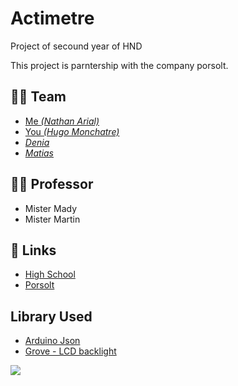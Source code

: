 # Actimetre
Project of secound year of HND

This project is parntership with the company porsolt.

## 👨‍🎓 Team
- [Me *(Nathan Arial)*](https://github.com/MrRoiPanda)
- [You *(Hugo Monchatre)*](https://github.com/OxKilD)
- [*Denia*]()
- [*Matias*]()

## 👩‍🏫 Professor
- Mister Mady
- Mister Martin

## 🔗 Links
- [High School](https://chevrollier.paysdelaloire.e-lyco.fr)
- [Porsolt](https://www.porsolt.com/)

## Library Used
- [Arduino Json](https://arduinojson.org/)
- [Grove - LCD backlight](https://github.com/Seeed-Studio/Grove_LCD_RGB_Backlight)


[![](https://mermaid.ink/img/pako:eNo9j71qxDAQhF9l2doG2ykC6g6cn8ZVqoCaxVqfRWwpSKsiHPfuWUe-TCXNfCM0N5yjYzR4pSBiA6jEy8ZwgbfDgtHTNdFeI0fCrzHtJACfqnaa2nGsWeZZfAwgnAX8-1TdTd2SGPLKf61_GeobGLphaLu-HZ4beOrWWrmEKCsnEMpfJ7qI3qkHOCrOhgo-hA3urJ_yTofcjsyivrCzRaNHxwuVTSzacFe0fB8rXpyXmNAstGVukIrEj58wo5FU-AGd20_q_gu8wFtc)](https://mermaid.live/edit#pako:eNo9j71qxDAQhF9l2doG2ykC6g6cn8ZVqoCaxVqfRWwpSKsiHPfuWUe-TCXNfCM0N5yjYzR4pSBiA6jEy8ZwgbfDgtHTNdFeI0fCrzHtJACfqnaa2nGsWeZZfAwgnAX8-1TdTd2SGPLKf61_GeobGLphaLu-HZ4beOrWWrmEKCsnEMpfJ7qI3qkHOCrOhgo-hA3urJ_yTofcjsyivrCzRaNHxwuVTSzacFe0fB8rXpyXmNAstGVukIrEj58wo5FU-AGd20_q_gu8wFtc)
